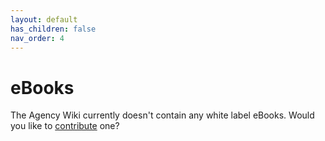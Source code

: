 ```yaml
---
layout: default
has_children: false
nav_order: 4
---
```


# eBooks

The Agency Wiki currently doesn't contain any white label eBooks. Would you like to [contribute](https://make.theagencywiki.org/CONTRIBUTING.html) one?
